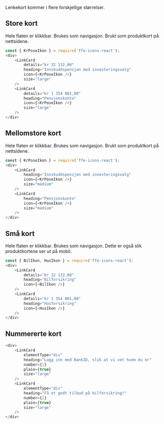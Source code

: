 Lenkekort kommer i flere forskjellige størrelser.

## Store kort

Hele flaten er klikkbar. Brukes som navigasjon. Brukt som produktkort på nettsidene.

```js
const { KrPoseIkon } = require('ffe-icons-react');
<div>
    <LinkCard
        details="kr 32 132,00"
        heading="Innskuddspensjon med investeringsvalg"
        icon={<KrPoseIkon />}
        size="large"
    />
    <LinkCard
        details="kr 1 354 001,00"
        heading="Pensjonskonto"
        icon={<KrPoseIkon />}
        size="large"
    />
</div>
```

## Mellomstore kort

Hele flaten er klikkbar. Brukes som navigasjon. Brukt som produktkort på nettsidene.

```js
const { KrPoseIkon } = require('ffe-icons-react');
<div>
    <LinkCard
        heading="Innskuddspensjon med investeringsvalg"
        icon={<KrPoseIkon />}
        size="medium"
    />
    <LinkCard
        heading="Pensjonskonto"
        icon={<KrPoseIkon />}
        size="medium"
    />
</div>
```

## Små kort

Hele flaten er klikkbar. Brukes som navigasjon. Dette er også slik produktkortene ser ut på mobil.

```js
const { BilIkon, HusIkon } = require('ffe-icons-react');
<div>
    <LinkCard
        details="kr 32 132,00"
        heading="Bilforsikring"
        icon={<BilIkon />}
    />
    <LinkCard
        details="kr 1 354 001,00"
        heading="Husforsikring"
        icon={<HusIkon />}
    />
</div>
```

## Nummererte kort

```js
<div>
    <LinkCard
        elementType="div"
        heading="Logg inn med BankID, slik at vi vet hvem du er"
        number={1}
        plain={true}
        size="large"
    />
    <LinkCard
        elementType="div"
        heading="Få et godt tilbud på bilforsikring!"
        number={2}
        plain={true}
        size="large"
    />
</div>
```